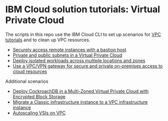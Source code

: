 # IBM Cloud solution tutorials: Virtual Private Cloud

The scripts in this repo use the IBM Cloud CLI to set up scenarios for [VPC tutorials](https://cloud.ibm.com/docs/solution-tutorials?topic=solution-tutorials-tutorials#Network) and to clean up VPC resources.

+ [Securely access remote instances with a bastion host](vpc-secure-management-bastion-server)
+ [Private and public subnets in a Virtual Private Cloud](vpc-public-app-private-backend)
+ [Deploy isolated workloads across multiple locations and zones](vpc-multi-region)
+ [Use a VPC/VPN gateway for secure and private on-premises access to cloud resources](vpc-site2site-vpn)


Additional scenarios

+ [Deploy CockroachDB in a Multi-Zoned Virtual Private Cloud with Encrypted Block Storage](vpc-cockroachdb-mzr)
+ [Migrate a Classic infrastructure instance to a VPC infrastructure instance](vpc-migrate-from-classic)
+ [Autoscaling VSIs on VPC](vpc-autoscale)
